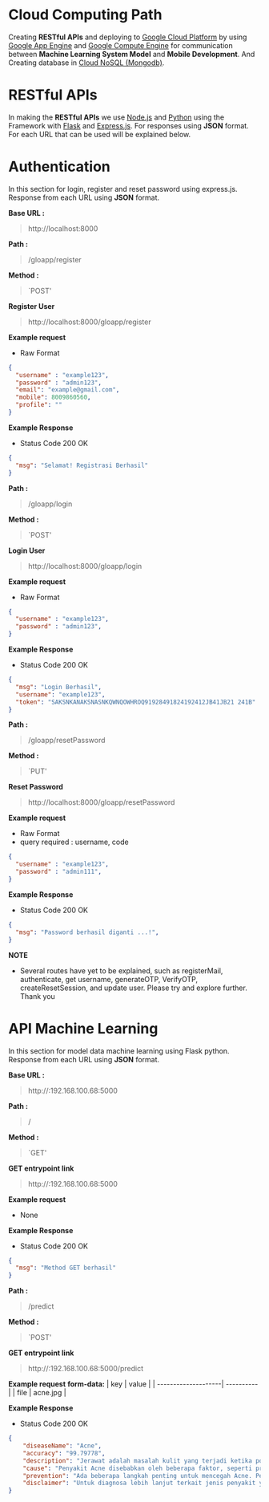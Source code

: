 # Cloud Computing Path

Creating **RESTful APIs** and deploying to [Google Cloud Platform](https://cloud.google.com)
by using [Google App Engine](https://cloud.google.com/appengine) and [Google Compute Engine](https://cloud.google.com/compute) for communication between **Machine Learning System Model** and **Mobile Development**. And Creating database in [Cloud NoSQL (Mongodb)](https://console.cloud.google.com/marketplace/product/mongodb/mdb-atlas-self-service?authuser=3&project=gloapp-389203).

# RESTful APIs
In making the **RESTful APIs** we use [Node.js](https://github.com/python) and [Python](https://www.python.org/) using the Framework with [Flask](https://flask.palletsprojects.com/en/2.0.x/) and [Express.js](https://expressjs.com/). For responses using **JSON** format. For each URL that can be used will be explained below.

# Authentication
In this section for login, register and reset password using express.js. Response from each URL using **JSON** format.

**Base URL :**

> http://localhost:8000

**Path :**
> /gloapp/register

**Method :**

> `POST'

**Register User**
  > http://localhost:8000/gloapp/register

**Example request**
 - Raw Format
```json
{
  "username" : "example123",
  "password" : "admin123",
  "email": "example@gmail.com",
  "mobile": 8009860560,
  "profile": ""
}
```
**Example Response**
- Status Code 200 OK
```json
{
  "msg": "Selamat! Registrasi Berhasil"
}
```

**Path :**
> /gloapp/login

**Method :**

> `POST'

**Login User**
  > http://localhost:8000/gloapp/login

**Example request**
 - Raw Format
```json
{
  "username" : "example123",
  "password" : "admin123",
}
```
**Example Response**
- Status Code 200 OK
```json
{
  "msg": "Login Berhasil",
  "username": "example123",
  "token": "SAKSNKANAKSNASNKQWNQOWHROQ91928491824192412JB41JB21 241B"
}
```

**Path :**
> /gloapp/resetPassword

**Method :**

> `PUT'

**Reset Password**
  > http://localhost:8000/gloapp/resetPassword

**Example request**
 - Raw Format
 - query required : username, code
```json
{
  "username" : "example123",
  "password" : "admin111",
}
```
**Example Response**
- Status Code 200 OK
```json
{
  "msg": "Password berhasil diganti ...!",
}
```

**NOTE**
- Several routes have yet to be explained, such as registerMail, authenticate, get username, generateOTP, VerifyOTP, createResetSession, and update user. Please try and explore further. Thank you


# API Machine Learning
In this section for model data machine learning using Flask python. Response from each URL using **JSON** format.

**Base URL :**

> http://:192.168.100.68:5000

**Path :**
> /

**Method :**

> `GET'

**GET entrypoint link**
  >  http://:192.168.100.68:5000

**Example request**
 - None

**Example Response**
- Status Code 200 OK
```json
{
  "msg": "Method GET berhasil"
}
```

**Path :**
> /predict

**Method :**

> `POST'

**GET entrypoint link**
  >  http://:192.168.100.68:5000/predict

**Example request**
**form-data:**
| key                 | value      | 
| --------------------| ---------- | 
| file                | acne.jpg   | 

**Example Response**
- Status Code 200 OK
```json
{
    "diseaseName": "Acne",
    "accuracy": "99.79778",
    "description": "Jerawat adalah masalah kulit yang terjadi ketika pori-pori kulit tersumbat oleh kotoran kotoran, debu, minyak, ataupun sel kulit mati.  Hal ini menyebabkan peradangan yang ditandai dengan munculnya benjolan kecil yang terkadang berisi nanah di atas kulit. Jerawat tidak hanya terjadi pada area wajah saja, tetapi seluruh bagian tubuh dengan kelenjar minyak terbanyak, seperti leher, bagian atas dada, dan punggung.",
    "cause": "Penyakit Acne disebabkan oleh beberapa faktor, seperti produksi minyak berlebih oleh kelenjar sebum di kulit yang dapat menyumbat folikel rambut. Bakteri Propionibacterium acnes juga berperan dalam menyebabkan peradangan dan memperburuk kondisi jerawat. Faktor genetik, perubahan hormon, penggunaan kosmetik yang tidak cocok, serta stres juga dapat mempengaruhi timbulnya jerawat, dan pola makan yang tidak sehat.",
    "prevention": "Ada beberapa langkah penting untuk mencegah Acne. Pertama, bersihkan riasan wajah sebelum tidur dan cuci muka dua kali sehari dengan pembersih yang sesuai. Mengelola stres dengan olahraga atau meditasi juga penting karena stres dapat memicu perubahan hormonal yang berkontribusi pada jerawat. Hindari pakaian ketat dan gunakan pakaian yang longgar berbahan bernapas. Pilih produk kosmetik non-komedogenik dan hindari yang mengandung minyak berlebih. Terakhir, jaga kebersihan tubuh dengan mandi setelah beraktivitas.",
    "disclaimer": "Untuk diagnosa lebih lanjut terkait jenis penyakit yang Anda alami, silakan menghubungi dokter terkait. Apabila terjadi gejala yang lebih parah, segerakan untuk berkonsultasi kepada dokter kulit."
}
```
